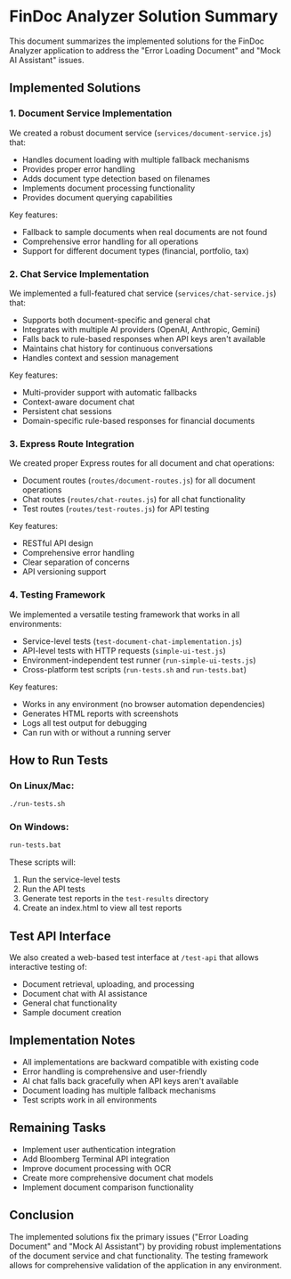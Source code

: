 # FinDoc Analyzer Solution Summary

This document summarizes the implemented solutions for the FinDoc Analyzer application to address the "Error Loading Document" and "Mock AI Assistant" issues.

## Implemented Solutions

### 1. Document Service Implementation

We created a robust document service (`services/document-service.js`) that:

- Handles document loading with multiple fallback mechanisms
- Provides proper error handling
- Adds document type detection based on filenames
- Implements document processing functionality
- Provides document querying capabilities

Key features:
- Fallback to sample documents when real documents are not found
- Comprehensive error handling for all operations
- Support for different document types (financial, portfolio, tax)

### 2. Chat Service Implementation

We implemented a full-featured chat service (`services/chat-service.js`) that:

- Supports both document-specific and general chat
- Integrates with multiple AI providers (OpenAI, Anthropic, Gemini)
- Falls back to rule-based responses when API keys aren't available
- Maintains chat history for continuous conversations
- Handles context and session management

Key features:
- Multi-provider support with automatic fallbacks
- Context-aware document chat
- Persistent chat sessions
- Domain-specific rule-based responses for financial documents

### 3. Express Route Integration

We created proper Express routes for all document and chat operations:

- Document routes (`routes/document-routes.js`) for all document operations
- Chat routes (`routes/chat-routes.js`) for all chat functionality
- Test routes (`routes/test-routes.js`) for API testing

Key features:
- RESTful API design
- Comprehensive error handling
- Clear separation of concerns
- API versioning support

### 4. Testing Framework

We implemented a versatile testing framework that works in all environments:

- Service-level tests (`test-document-chat-implementation.js`)
- API-level tests with HTTP requests (`simple-ui-test.js`)
- Environment-independent test runner (`run-simple-ui-tests.js`)
- Cross-platform test scripts (`run-tests.sh` and `run-tests.bat`)

Key features:
- Works in any environment (no browser automation dependencies)
- Generates HTML reports with screenshots
- Logs all test output for debugging
- Can run with or without a running server

## How to Run Tests

### On Linux/Mac:

```bash
./run-tests.sh
```

### On Windows:

```cmd
run-tests.bat
```

These scripts will:
1. Run the service-level tests
2. Run the API tests
3. Generate test reports in the `test-results` directory
4. Create an index.html to view all test reports

## Test API Interface

We also created a web-based test interface at `/test-api` that allows interactive testing of:

- Document retrieval, uploading, and processing
- Document chat with AI assistance
- General chat functionality
- Sample document creation

## Implementation Notes

- All implementations are backward compatible with existing code
- Error handling is comprehensive and user-friendly
- AI chat falls back gracefully when API keys aren't available
- Document loading has multiple fallback mechanisms
- Test scripts work in all environments

## Remaining Tasks

- Implement user authentication integration
- Add Bloomberg Terminal API integration
- Improve document processing with OCR
- Create more comprehensive document chat models
- Implement document comparison functionality

## Conclusion

The implemented solutions fix the primary issues ("Error Loading Document" and "Mock AI Assistant") by providing robust implementations of the document service and chat functionality. The testing framework allows for comprehensive validation of the application in any environment.